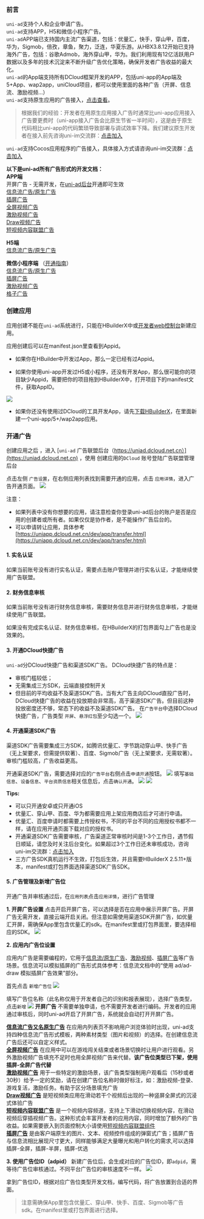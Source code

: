 ### 前言
`uni-ad`支持个人和企业申请广告。  
`uni-ad`支持APP，H5和微信小程序广告。  
`uni-ad`APP端已支持国内主流广告渠道，包括：优量汇，快手，穿山甲，百度，华为，Sigmob，倍孜，章鱼，聚力，泛连，华夏乐游。从HBX3.8.12开始已支持海外广告，包括：谷歌Admob，海外穿山甲，华为。我们利用现有12亿活跃用户数据以及多年的技术沉淀来不断升级广告优化策略，确保开发者广告收益的最大化。  
`uni-ad`的App端支持所有DCloud框架开发的APP，包括uni-app的App端及5+App、wap2app，uniCloud项目，都可以使用里面的各种广告（开屏、信息流、激励视频...）    
`uni-ad`支持原生应用的广告接入，[点击查看](https://ask.dcloud.net.cn/article/39505)。  

> 根据我们的经验：开发者在用原生应用接入广告时通常比uni-app应用接入广告要更费时（uni-app接入广告会比原生节省一半时间），这是由于原生代码相比uni-app的代码繁琐导致部署与调试效率下降。我们建议原生开发者在接入前先咨询uni-im交流群：[点击加入](https://im.dcloud.net.cn/#/?joinGroup=65d85fc09847e92db03ff81a)  

`uni-ad`支持Cocos应用程序的广告接入，具体接入方式请咨询uni-im交流群：[点击加入](https://im.dcloud.net.cn/#/?joinGroup=65d85fc09847e92db03ff81a)  

**以下是uni-ad所有广告形式的开发文档：**  
**APP端**  
开屏广告 - 无需开发，在[uni-ad后台](https://uniad.dcloud.net.cn/)开通即可生效  
[信息流广告/原生广告](https://uniapp.dcloud.net.cn/uni-ad/ad-component.html)  
[插屏广告](https://uniapp.dcloud.net.cn/uni-ad/ad-interstitial.html)  
[全屏视频广告](https://uniapp.dcloud.net.cn/uni-ad/ad-fullscreen-video.html)  
[激励视频广告](https://uniapp.dcloud.net.cn/uni-ad/ad-rewarded-video.html)  
[Draw视频广告](https://uniapp.dcloud.net.cn/uni-ad/ad-draw.html)  
[短视频内容联盟广告](https://uniapp.dcloud.net.cn/uni-ad/ad-content-page)  

**H5端**  
[信息流广告/原生广告](https://uniapp.dcloud.net.cn/uni-ad/ad-component.html)  

**微信小程序端** （[开通指南](https://uniapp.dcloud.net.cn/uni-ad/ad-weixin-dcloud.html)）  
[信息流广告/原生广告](https://uniapp.dcloud.net.cn/uni-ad/ad-component.html)  
[插屏广告](https://uniapp.dcloud.net.cn/uni-ad/ad-interstitial.html)  
[激励视频广告](https://uniapp.dcloud.net.cn/uni-ad/ad-rewarded-video.html)  
[格子广告](https://uniapp.dcloud.net.cn/uni-ad/ad-grid.html)  


### 创建应用
 
应用创建不能在`uni-ad`系统进行，只能在HBuilderX中或[开发者web控制台](https://dev.dcloud.net.cn/)新建应用。

应用创建后可以在manifest.json里查看到Appid。

- 如果你在HBuilder中开发过App，那么一定已经有过Appid。

- 如果你使用uni-app开发过H5或小程序，还没有开发App，那么很可能你的项目缺少Appid，需要把你的项目拖到HBuilderX中，打开项目下的manifest文件，获取AppID。

![](https://mp-7f3d7cc7-8148-4746-9d3c-2463e7ea14ea.cdn.bspapp.com/ad-open/hx_get_appid.png)

- 如果你还没有使用过DCloud的工具开发App，请先[下载HBuilderX](https://www.dcloud.io/hbuilderx.html)，在里面新建一个uni-app/5+/wap2app应用。

### 开通广告

创建应用之后 ，进入 [`uni-ad` 广告联盟后台（https://uniad.dcloud.net.cn）](https://uniad.dcloud.net.cn) ，使用 创建应用的`DCloud` 账号登陆广告联盟管理后台

点击左侧 `广告设置`，在右侧应用列表找到需要开通的应用，点击 `应用详情`，进入广告开通页面。
![](https://mp-7f3d7cc7-8148-4746-9d3c-2463e7ea14ea.cdn.bspapp.com/ad-open/appid_open_ad.png)

注意：
- 如果列表中没有你想要的应用，请注意检查你登录uni-ad后台的账户是否是应用的创建者或所有者。如果仅仅是协作者，是不能操作广告后台的。
- 可以申请转让应用，具体参考[https://uniapp.dcloud.net.cn/dev/app/transfer.html](https://uniapp.dcloud.net.cn/dev/app/transfer.html)


#### 1. 实名认证
如果当前账号没有进行实名认证，需要点击账户管理并进行实名认证，才能继续使用广告联盟。

#### 2. 财务信息审核
如果当前账号没有进行财务信息审核，需要财务信息并进行财务信息审核，才能继续使用广告联盟。

如果没有完成实名认证、财务信息审核，在HBuilderX的打包界面勾上广告也是没效果的。

#### 3. 开通DCloud快捷广告
`uni-ad`分DCloud快捷广告和渠道SDK广告。
DCloud快捷广告的特点是：
- 审核门槛较低；
- 无需集成三方SDK，云端直接控制开关
- 但目前的平均收益不及渠道SDK广告。当有大广告主向DCloud直投广告时，DCloud快捷广告的收益在投放期会非常高，高于渠道SDK广告。但目前这种投放密度还不够，常态下的收益不及渠道SDK广告。
在`广告平台`中选择DCloud快捷广告，广告类型 `开屏`、`悬浮红包`至少勾选一个。
![](https://mp-7f3d7cc7-8148-4746-9d3c-2463e7ea14ea.cdn.bspapp.com/ad-open/dcloud_splash_open.png)



#### 4. 开通渠道SDK广告

渠道SDK广告需要集成三方SDK，如腾讯优量汇、字节跳动穿山甲、快手广告（无上架要求，但需提供软著）、百度、Sigmob广告（无上架要求，无需软著）。审核门槛较高，广告收益更高。

开通渠道SDK广告，需要选择对应的`广告平台`右侧点击`申请开通`按钮。
![](https://mp-7f3d7cc7-8148-4746-9d3c-2463e7ea14ea.cdn.bspapp.com/ad-open/channel_app_open.png)
填写`基础信息`、`设备信息`、`平台资质信息`相关信息后，点击`确认开通`。
![](https://mp-7f3d7cc7-8148-4746-9d3c-2463e7ea14ea.cdn.bspapp.com/ad-open/baidu_open1.png)
![](https://mp-7f3d7cc7-8148-4746-9d3c-2463e7ea14ea.cdn.bspapp.com/ad-open/baidu_open2.png)



**Tips:**
- 可以只开通安卓或只开通iOS
- 优量汇、穿山甲、百度、华为都需要应用上架应用商店后才可进行申请。
- 优量汇、百度申请时都需要上传授权书，不同的平台不同的应用授权书都不一样，请在应用开通页面下载对应的授权书。
- 开通渠道SDK广告需要审核，广告渠道正常审核时间是1-3个工作日，遇节假日顺延，请您及时关注后台变化。如果超过3个工作日还未审核成功，咨询uni-im交流群：[点击加入](https://im.dcloud.net.cn/#/?joinGroup=65d85fc09847e92db03ff81a)
- 三方广告SDK真机运行不生效，打包后生效，并且需要HBuilderX 2.5.11+版本，manifest或打包界面选择渠道SDK广告SDK。


#### 5. 广告管理及新增广告位

开通广告并审核通过后，在`应用列表`点击`应用详情`，进行广告管理

**1. 开屏广告设置**
点击开启开屏广告，可以选择是否在应用中展示开屏广告。开屏广告无需开发，直接云端开启关闭。但注意如需使用渠道SDK开屏广告，如优量汇开屏，需确保App里包含优量汇的sdk。在manifest里或打包界面里，要选择相应的SDK。
![](https://mp-7f3d7cc7-8148-4746-9d3c-2463e7ea14ea.cdn.bspapp.com/ad-open/splash_open.png)


**2. 应用内广告位设置**

应用内广告是需要编程的，它用于[信息流/原生广告](https://uniapp.dcloud.net.cn/component/ad)、[激励视频](https://uniapp.dcloud.net.cn/component/ad-rewarded-video.html)、[插屏广告](https://uniapp.dcloud.net.cn/uni-ad/ad-interstitial.html)等广告场景。信息流可以模拟插屏的广告形式具体参考：信息流文档中的“使用 ad/ad-draw 模拟插屏广告效果”部分。

首先点击 `新增广告位`
![](https://mp-7f3d7cc7-8148-4746-9d3c-2463e7ea14ea.cdn.bspapp.com/ad-open/add_adp.png)


填写广告位名称（此名称仅用于开发者自己的识别和报表展现），选择广告类型，点击`新增`
![](https://mp-7f3d7cc7-8148-4746-9d3c-2463e7ea14ea.cdn.bspapp.com/ad-open/add_adp2.png)
**开屏广告** 不需要单独申请，也不需要开发者进行编码。开发者的应用通过审核后，同时uni-ad开启了开屏广告，系统就会自动打开开屏广告。

**[信息流广告又名原生广告](https://uniapp.dcloud.net.cn/component/ad)** 在应用内列表页不影响用户浏览体验时出现，uni-ad支持四种信息流广告形式模板，两种素材类型（图片和视频）的选择。在创建信息流广告后还可以自定义样式。  
**[全屏视频广告](https://uniapp.dcloud.net.cn/component/ad-fullscreen-video.html)** 在应用中可以在游戏闯关结束或者场景切换时让用户进行观看。另外激励视频广告填充不足时也用全屏视频广告来代替。**该广告位类型已下架，使用插屏-全屏广告代替**  
**[激励视频广告](https://uniapp.dcloud.net.cn/component/ad-rewarded-video.html)** 用于一些特定的激励场景，该广告类型强制用户观看后（15秒或者30秒）给予一定的奖励，请在创建广告位名称时做好标注，如：激励视频-登录、游戏复活，激励任务。有助于区分场景填充广告  
**[Draw视频广告](https://uniapp.dcloud.net.cn/component/ad-draw.html#%E6%B2%89%E6%B5%B8%E8%A7%86%E9%A2%91%E6%B5%81%E5%B9%BF%E5%91%8A)** 是短视频类应用在滑动若干个视频后出现的一种竖屏全屏式的沉浸式体验广告  
**[短视频内容联盟广告](https://uniapp.dcloud.net.cn/api/a-d/content-page)** 是⼀个视频内容频道，支持上下滑动切换视频内容，在滑动视频后穿插视频广告。这种形式会丰富开发者的应用内容，同时增加了额外的广告收益。如果需要嵌入到页面控制大小请使用[短视频内容联盟组件](https://uniapp.dcloud.net.cn/component/ad-content-page.html)  
**[插屏广告](https://uniapp.dcloud.net.cn/component/ad-interstitial.html)** 是由客户端原生的图片、文本、视频控件组成的弹窗式广告；插屏广告与信息流相比展现尺寸更大，同样能够满足大量曝光和用户转化的需求,可以选择插屏-全屏，插屏-半屏，插屏-优选  

**3. 使用广告位ID（adpid）**
新建广告位后，会生成对应的广告位ID，即`adpid`，需等待广告位审核通过。不同平台广告位的审核速度不一样。
![](https://mp-7f3d7cc7-8148-4746-9d3c-2463e7ea14ea.cdn.bspapp.com/ad-open/adp_list.png)

拿到广告位ID，根据对应广告位类型开发文档，编写代码，将广告放置到合适的界面。

> 注意需确保App里包含优量汇、穿山甲、快手、百度、Sigmob等广告sdk。在manifest里或打包界面进行选择。

